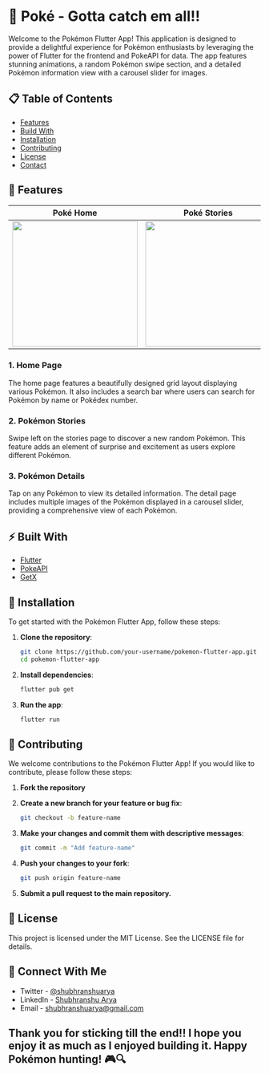 # 🌟 Poké - Gotta catch em all!!

Welcome to the Pokémon Flutter App! This application is designed to provide a delightful experience for Pokémon enthusiasts by leveraging the power of Flutter for the frontend and PokeAPI for data. The app features stunning animations, a random Pokémon swipe section, and a detailed Pokémon information view with a carousel slider for images.

## 📋 Table of Contents
- [Features](#-features)
- [Build With](#%EF%B8%8F-built-with)
- [Installation](#-installation)
- [Contributing](#-contributing)
- [License](#-license)
- [Contact](#-connect-with-me)

## 🎉 Features

| Poké Home | Poké Stories | Poké Details |
| --- | --- | --- |
| <img src="https://github.com/user-attachments/assets/eb021b78-671c-4719-bde2-88691f5f0b29" width="250" /> | <img src="https://github.com/user-attachments/assets/086f403e-e320-4f7a-85ad-06eb21346281" width="250" />  | <img src="https://github.com/user-attachments/assets/7d682a2c-2b2d-4ecf-a306-2bc3af9486db" width="250" /> |

### 1. Home Page

The home page features a beautifully designed grid layout displaying various Pokémon. It also includes a search bar where users can search for Pokémon by name or Pokédex number.

### 2. Pokémon Stories

Swipe left on the stories page to discover a new random Pokémon. This feature adds an element of surprise and excitement as users explore different Pokémon.

### 3. Pokémon Details

Tap on any Pokémon to view its detailed information. The detail page includes multiple images of the Pokémon displayed in a carousel slider, providing a comprehensive view of each Pokémon.

## ⚡️ Built With

- [Flutter](https://flutter.dev/)
- [PokeAPI](https://pokeapi.co/docs/v2)
- [GetX](https://pub.dev/packages/get)

## 🚀 Installation

To get started with the Pokémon Flutter App, follow these steps:

1. **Clone the repository**:
   ```bash
   git clone https://github.com/your-username/pokemon-flutter-app.git
   cd pokemon-flutter-app

2. **Install dependencies**:
   ```bash
   flutter pub get

3. **Run the app**:
   ```bash
   flutter run

## 🤝 Contributing

We welcome contributions to the Pokémon Flutter App! If you would like to contribute, please follow these steps:

1. **Fork the repository**

2. **Create a new branch for your feature or bug fix**:
   ```bash
   git checkout -b feature-name

3. **Make your changes and commit them with descriptive messages**:
   ```bash
   git commit -m "Add feature-name"

4. **Push your changes to your fork**:
   ```bash
   git push origin feature-name

5. **Submit a pull request to the main repository.**

## 📄 License

This project is licensed under the MIT License. See the LICENSE file for details.

## 💭 Connect With Me
* Twitter - [@shubhranshuarya](https://twitter.com/shubhranshuarya)
* LinkedIn - [Shubhranshu Arya](https://www.linkedin.com/in/shubhranshu-arya/)
* Email - [shubhranshuarya@gmail.com](shubhranshuarya@gmail.com)

## Thank you for sticking till the end!! I hope you enjoy it as much as I enjoyed building it. Happy Pokémon hunting! 🎮🔍
